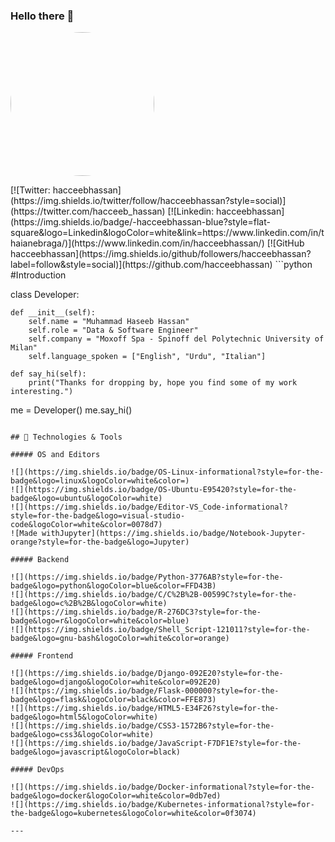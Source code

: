 ### Hello there 👋

<img
  style="border-radius: 50%"
  align="center"
  src="https://media.giphy.com/media/qgQUggAC3Pfv687qPC/giphy.gif"
  width="230"
/>

<a align="center">
[![Twitter: hacceebhassan](https://img.shields.io/twitter/follow/hacceebhassan?style=social)](https://twitter.com/hacceeb_hassan)
[![Linkedin: hacceebhassan](https://img.shields.io/badge/-hacceebhassan-blue?style=flat-square&logo=Linkedin&logoColor=white&link=https://www.linkedin.com/in/thaianebraga/)](https://www.linkedin.com/in/hacceebhassan/)
[![GitHub hacceebhassan](https://img.shields.io/github/followers/hacceebhassan?label=follow&style=social)](https://github.com/hacceebhassan)
</a>
```python
#Introduction

class Developer:

    def __init__(self):
        self.name = "Muhammad Haseeb Hassan"
        self.role = "Data & Software Engineer"
        self.company = "Moxoff Spa - Spinoff del Polytechnic University of Milan"
        self.language_spoken = ["English", "Urdu", "Italian"]

    def say_hi(self):
        print("Thanks for dropping by, hope you find some of my work interesting.")


me = Developer()
me.say_hi()
```

## 🔧 Technologies & Tools

##### OS and Editors

![](https://img.shields.io/badge/OS-Linux-informational?style=for-the-badge&logo=linux&logoColor=white&color=)
![](https://img.shields.io/badge/OS-Ubuntu-E95420?style=for-the-badge&logo=ubuntu&logoColor=white)
![](https://img.shields.io/badge/Editor-VS_Code-informational?style=for-the-badge&logo=visual-studio-code&logoColor=white&color=0078d7)
![Made withJupyter](https://img.shields.io/badge/Notebook-Jupyter-orange?style=for-the-badge&logo=Jupyter)

##### Backend

![](https://img.shields.io/badge/Python-3776AB?style=for-the-badge&logo=python&logoColor=blue&color=FFD43B)
![](https://img.shields.io/badge/C/C%2B%2B-00599C?style=for-the-badge&logo=c%2B%2B&logoColor=white)
![](https://img.shields.io/badge/R-276DC3?style=for-the-badge&logo=r&logoColor=white&color=blue)
![](https://img.shields.io/badge/Shell_Script-121011?style=for-the-badge&logo=gnu-bash&logoColor=white&color=orange)

##### Frontend

![](https://img.shields.io/badge/Django-092E20?style=for-the-badge&logo=django&logoColor=white&color=092E20)
![](https://img.shields.io/badge/Flask-000000?style=for-the-badge&logo=flask&logoColor=black&color=FFE873)
![](https://img.shields.io/badge/HTML5-E34F26?style=for-the-badge&logo=html5&logoColor=white)
![](https://img.shields.io/badge/CSS3-1572B6?style=for-the-badge&logo=css3&logoColor=white)
![](https://img.shields.io/badge/JavaScript-F7DF1E?style=for-the-badge&logo=javascript&logoColor=black)

##### DevOps

![](https://img.shields.io/badge/Docker-informational?style=for-the-badge&logo=docker&logoColor=white&color=0db7ed)
![](https://img.shields.io/badge/Kubernetes-informational?style=for-the-badge&logo=kubernetes&logoColor=white&color=0f3074)

---
